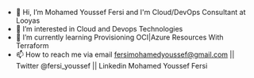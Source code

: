 - 👋 Hi, I’m Mohamed Youssef Fersi and I'm Cloud/DevOps Consultant at Looyas
- 👀 I’m interested in Cloud and Devops Technologies 
- 🌱 I’m currently learning Provisioning OCI|Azure Resources With Terraform 
- 📫 How to reach me via email fersimohamedyoussef@gmail.com || Twitter @fersi_youssef || Linkedin Mohamed Youssef Fersi

<!---
Fersi60/Fersi60 is a ✨ special ✨ repository because its `README.md` (this file) appears on your GitHub profile.
You can click the Preview link to take a look at your changes.
--->
